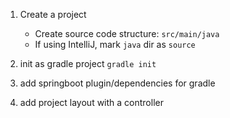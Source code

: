 1. Create a project
    - Create source code structure: `src/main/java`
    - If using IntelliJ, mark `java` dir as `source`    

2. init as gradle project
	`gradle init`    

3. add springboot plugin/dependencies for gradle
4. add project layout with a controller
